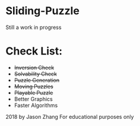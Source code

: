 # Sliding-Puzzle
Still a work in progress

# Check List:
* ~~Inversion Check~~
* ~~Solvability Check~~
* ~~Puzzle Generation~~
* ~~Moving Puzzles~~
* ~~Playable Puzzle~~
* Better Graphics
* Faster Algorithms


2018 by Jason Zhang
For educational purposes only

